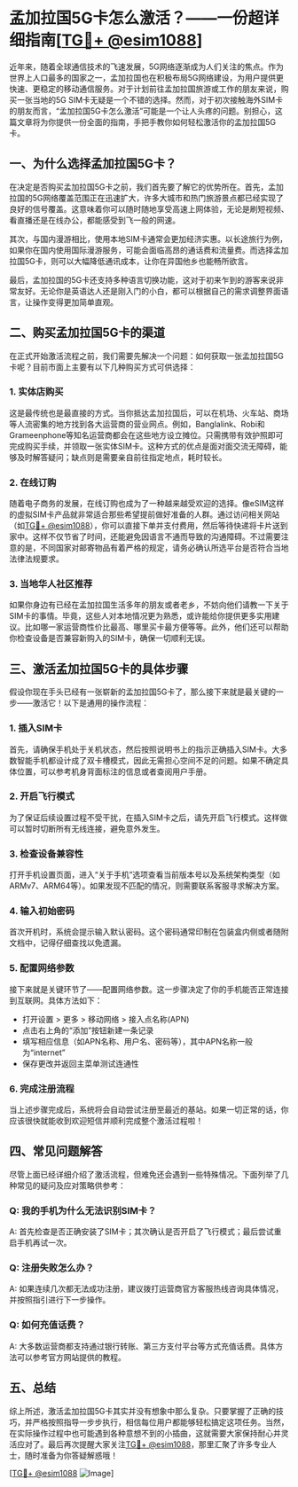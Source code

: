 # 孟加拉国5G卡怎么激活？——一份超详细指南[[TG💪+ @esim1088](https://t.me/s/esim1088)]

近年来，随着全球通信技术的飞速发展，5G网络逐渐成为人们关注的焦点。作为世界上人口最多的国家之一，孟加拉国也在积极布局5G网络建设，为用户提供更快速、更稳定的移动通信服务。对于计划前往孟加拉国旅游或工作的朋友来说，购买一张当地的5G SIM卡无疑是一个不错的选择。然而，对于初次接触海外SIM卡的朋友而言，“孟加拉国5G卡怎么激活”可能是一个让人头疼的问题。别担心，这篇文章将为你提供一份全面的指南，手把手教你如何轻松激活你的孟加拉国5G卡。

## 一、为什么选择孟加拉国5G卡？

在决定是否购买孟加拉国5G卡之前，我们首先要了解它的优势所在。首先，孟加拉国的5G网络覆盖范围正在迅速扩大，许多大城市和热门旅游景点都已经实现了良好的信号覆盖。这意味着你可以随时随地享受高速上网体验，无论是刷短视频、看直播还是在线办公，都能感受到飞一般的网速。

其次，与国内漫游相比，使用本地SIM卡通常会更加经济实惠。以长途旅行为例，如果你在国内使用国际漫游服务，可能会面临高昂的通话费和流量费。而选择孟加拉国5G卡，则可以大幅降低通讯成本，让你在异国他乡也能畅所欲言。

最后，孟加拉国的5G卡还支持多种语言切换功能，这对于初来乍到的游客来说非常友好。无论你是英语达人还是刚入门的小白，都可以根据自己的需求调整界面语言，让操作变得更加简单直观。

## 二、购买孟加拉国5G卡的渠道

在正式开始激活流程之前，我们需要先解决一个问题：如何获取一张孟加拉国5G卡呢？目前市面上主要有以下几种购买方式可供选择：

### 1. 实体店购买

这是最传统也是最直接的方式。当你抵达孟加拉国后，可以在机场、火车站、商场等人流密集的地方找到各大运营商的营业网点。例如，Banglalink、Robi和Grameenphone等知名运营商都会在这些地方设立摊位。只需携带有效护照即可完成购买手续，并领取一张实体SIM卡。这种方式的优点是面对面交流无障碍，能够及时解答疑问；缺点则是需要亲自前往指定地点，耗时较长。

### 2. 在线订购

随着电子商务的发展，在线订购也成为了一种越来越受欢迎的选择。像eSIM这样的虚拟SIM卡产品就非常适合那些希望提前做好准备的人群。通过访问相关网站（如[TG💪+ @esim1088](https://t.me/s/esim1088)），你可以直接下单并支付费用，然后等待快递将卡片送到家中。这样不仅节省了时间，还能避免因语言不通而导致的沟通障碍。不过需要注意的是，不同国家对邮寄物品有着严格的规定，请务必确认所选平台是否符合当地法律法规要求。

### 3. 当地华人社区推荐

如果你身边有已经在孟加拉国生活多年的朋友或者老乡，不妨向他们请教一下关于SIM卡的事情。毕竟，这些人对本地情况更为熟悉，或许能给你提供更多实用建议。比如哪一家运营商性价比最高、哪里买卡最方便等等。此外，他们还可以帮助你检查设备是否兼容新购入的SIM卡，确保一切顺利无误。

## 三、激活孟加拉国5G卡的具体步骤

假设你现在手头已经有一张崭新的孟加拉国5G卡了，那么接下来就是最关键的一步——激活它！以下是通用的操作流程：

### 1. 插入SIM卡

首先，请确保手机处于关机状态，然后按照说明书上的指示正确插入SIM卡。大多数智能手机都设计成了双卡槽模式，因此无需担心空间不足的问题。如果不确定具体位置，可以参考机身背面标注的信息或者查阅用户手册。

### 2. 开启飞行模式

为了保证后续设置过程不受干扰，在插入SIM卡之后，请先开启飞行模式。这样做可以暂时切断所有无线连接，避免意外发生。

### 3. 检查设备兼容性

打开手机设置页面，进入“关于手机”选项查看当前版本号以及系统架构类型（如ARMv7、ARM64等）。如果发现不匹配的情况，则需要联系客服寻求解决方案。

### 4. 输入初始密码

首次开机时，系统会提示输入默认密码。这个密码通常印制在包装盒内侧或者随附文档中，记得仔细查找以免遗漏。

### 5. 配置网络参数

接下来就是关键环节了——配置网络参数。这一步骤决定了你的手机能否正常连接到互联网。具体方法如下：
- 打开设置 > 更多 > 移动网络 > 接入点名称(APN)
- 点击右上角的“添加”按钮新建一条记录
- 填写相应信息（如APN名称、用户名、密码等），其中APN名称一般为“internet”
- 保存更改并返回主菜单测试连通性

### 6. 完成注册流程

当上述步骤完成后，系统将会自动尝试注册至最近的基站。如果一切正常的话，你应该很快就能收到欢迎短信并顺利完成整个激活过程啦！

## 四、常见问题解答

尽管上面已经详细介绍了激活流程，但难免还会遇到一些特殊情况。下面列举了几种常见的疑问及应对策略供参考：

### Q: 我的手机为什么无法识别SIM卡？
A: 首先检查是否正确安装了SIM卡；其次确认是否开启了飞行模式；最后尝试重启手机再试一次。

### Q: 注册失败怎么办？
A: 如果连续几次都无法成功注册，建议拨打运营商官方客服热线咨询具体情况，并按照指引进行下一步操作。

### Q: 如何充值话费？
A: 大多数运营商都支持通过银行转账、第三方支付平台等方式充值话费。具体方法可以参考官方网站提供的教程。

## 五、总结

综上所述，激活孟加拉国5G卡其实并没有想象中那么复杂。只要掌握了正确的技巧，并严格按照指导一步步执行，相信每位用户都能够轻松搞定这项任务。当然，在实际操作过程中也可能遇到各种意想不到的小插曲，这就需要大家保持耐心并灵活应对了。最后再次提醒大家关注[TG💪+ @esim1088](https://t.me/s/esim1088)，那里汇聚了许多专业人士，随时准备为你答疑解惑哦！

[[TG💪+ @esim1088](https://t.me/s/esim1088) ![Image](https://i.postimg.cc/4NQfJmqS/Snipaste-2025-05-13-00-14-12.png)]